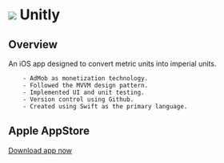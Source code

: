 # ![](./Unitly/Resources/Assets.xcassets/AppIcon.appiconset/29.png) Unitly

## Overview

An iOS app designed to convert metric units into imperial units.

        - AdMob as monetization technology.
        - Followed the MVVM design pattern.
        - Implemented UI and unit testing.
        - Version control using Github.
        - Created using Swift as the primary language.

## Apple AppStore

[Download app now](https://apps.apple.com/us/app/unitly/id1501719971#?platform=iphone)
